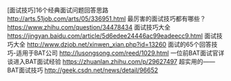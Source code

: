 [面试技巧]16个经典面试问题回答思路
http://arts.51job.com/arts/05/336951.html
最厉害的面试技巧都有哪些？
https://www.zhihu.com/question/34478434
面试技巧大全
https://jingyan.baidu.com/article/5d6edee24446ac99eadeecc9.html
面试技巧大全
http://www.dzjob.net/xinwen_xian.php?id=13260
面试的65个回答技巧-适用于BAT公司
http://lusongsong.com/reed/1029.html
一位前BAT面试官详谈进入BAT面试经验
https://zhuanlan.zhihu.com/p/29627497
超实用的——BAT面试技巧
http://geek.csdn.net/news/detail/96652
